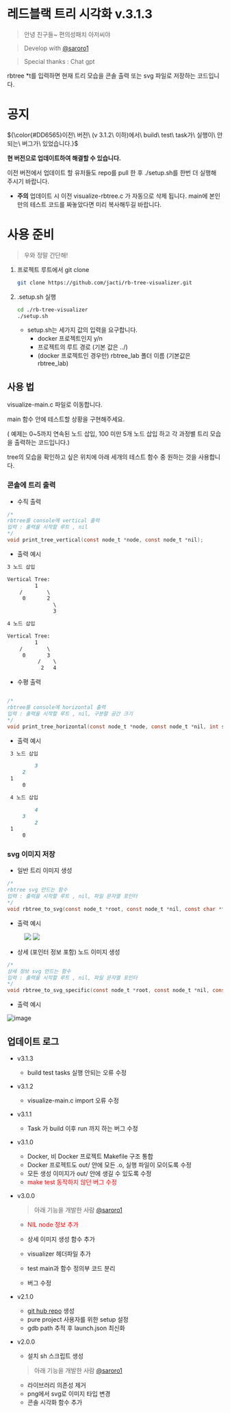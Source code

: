 # 레드블랙 트리 시각화 v.3.1.3

> 안녕 친구들~ 편의성패치 아저씨야
> 

> Develop with [@saroro1](https://github.com/saroro1)
> 

> Special thanks : Chat gpt
> 

rbtree *t를 입력하면 현재 트리 모습을 콘솔 출력 또는 svg 파일로 저장하는 코드입니다.

# 공지

<p>${\color{#DD6565}이전\ 버전\ (v 3.1.2\ 이하)에서\ build\ test\ task가\ 실행이\ 안되는\ 버그가\ 있었습니다.}$</p>

<p color="red"></p>

**현 버전으로 업데이트하여 해결할 수 있습니다.**

이전 버전에서 업데이트 할 유저들도 repo를 pull 한 후 ./setup.sh를 한번 더 실행해 주시기 바랍니다.

- **주의** 업데이트 시 이전 visualize-rbtree.c 가 자동으로 삭제 됩니다. main에 본인만의 테스트 코드를 짜놓았다면 미리 복사해두길 바랍니다.

# 사용 준비

> 우와 정말 간단해!
> 
1. 프로젝트 루트에서 git clone
    
    ```bash
    git clone https://github.com/jacti/rb-tree-visualizer.git
    ```
    
2. .setup.sh 실행
    
    ```bash
    cd ./rb-tree-visualizer
    ./setup.sh
    ```
    
    - setup.sh는 세가지 값의 입력을 요구합니다.
        - docker 프로젝트인지 y/n
        - 프로젝트의 루트 경로 (기본 값은 ../)
        - (docker 프로젝트인 경우만) rbtree_lab 폴더 이름 (기본값은 rbtree_lab)

## 사용 법

visualize-main.c 파일로 이동합니다.

main 함수 안에 테스트할 상황을 구현해주세요.

( 예제는 0~5까지 연속된 노드 삽입, 100 미만 5개 노드 삽입 하고 각 과정별 트리 모습을 출력하는 코드입니다.)

tree의 모습을 확인하고 싶은 위치에 아래 세개의 테스트 함수 중 원하는 것을 사용합니다.

### 콘솔에 트리 출력

- 수직 출력

```c
/*
rbtree를 console에 vertical 출력
입력 : 출력을 시작할 루트 , nil
*/
void print_tree_vertical(const node_t *node, const node_t *nil);
```

- 출력 예시

```markdown
3 노드 삽입 

Vertical Tree:
         1
    /        \
     0       2
               \
               3

4 노드 삽입 

Vertical Tree:
         1
    /        \
     0       3
          /    \
           2   4
```

- 수평 출력

```c

/*
rbtree를 console에 horizontal 출력
입력 : 출력을 시작할 루트 , nil, 구분할 공간 크기
*/
void print_tree_horizontal(const node_t *node, const node_t *nil, int space);
```

- 출력 예시

```markdown
 3 노드 삽입 

         3
     2
 1
     0

 4 노드 삽입 

         4
     3
         2
 1
     0
```

### svg 이미지 저장

- 일반 트리 이미지 생성

```c
/*
rbtree svg 만드는 함수
입력 : 출력을 시작할 루트 , nil, 파일 문자열 포인터
*/
void rbtree_to_svg(const node_t *root, const node_t *nil, const char *filename);
```

- 출력 예시

<figure class="half">  <a href="link"><img src="https://github.com/user-attachments/assets/9bc535b7-ab8b-4b01-9a63-8a7daccaa74e"></a>  <a href="link"><img src="https://github.com/user-attachments/assets/18a785d6-9b41-479b-8623-b2254cc37b59"></a> </figure>

- 상세 (포인터 정보 포함) 노드 이미지 생성

```c
/*
상세 정보 svg 만드는 함수
입력 : 출력을 시작할 루트 , nil, 파일 문자열 포인터
*/
void rbtree_to_svg_specific(const node_t *root, const node_t *nil, const char *filename);
```

- 출력 예시

![image](https://github.com/user-attachments/assets/f8bd7442-6807-4a34-8f52-780079f964c0)

## 업데이트 로그

- v3.1.3
    - build test tasks 실행 안되는 오류 수정
  
- v3.1.2
    - visualize-main.c import 오류 수정

- v3.1.1
    - Task 가 build 이후 run 까지 하는 버그 수정
    
- v3.1.0
    - Docker, 비 Docker 프로젝트 Makefile 구조 통합
    - Docker 프로젝트도 out/ 안에 모든 .o, 실행 파일이 모이도록 수정
    - 모든 생성 이미지가 out/ 안에 생길 수 있도록 수정
    - <font color="red">make test 동작하지 않던 버그 수정</font>
    
- v3.0.0
    > 아래 기능을 개발한 사람 [@saroro1](https://github.com/saroro1)
    > 
    - <font color="red">NIL node 정보 추가</font>
    - 상세 이미지 생성 함수 추가
    - visualizer 헤더파일 추가
    - test main과 함수 정의부 코드 분리
 
      
    - 버그 수정

- v2.1.0
    - [git hub repo](https://github.com/jacti/rb-tree-visualizer.git) 생성
    - pure project 사용자를 위한 setup 설정
    - gdb path 추적 후 launch.json 최신화
- v2.0.0
    - 설치 sh 스크립트 생성
    
    > 아래 기능을 개발한 사람 [@saroro1](https://github.com/saroro1)
    > 
    - 라이브러리 의존성 제거
    - png에서 svg로 이미지 타입 변경
    - 콘솔 시각화 함수 추가
